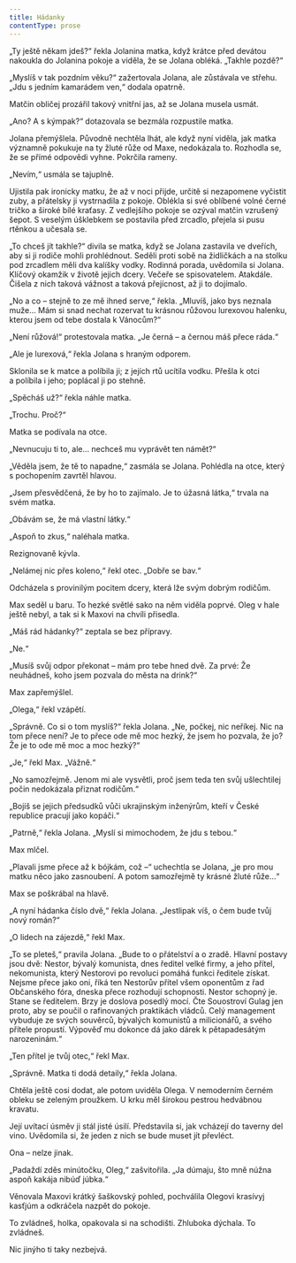 ```yaml
---
title: Hádanky
contentType: prose
---
```


„Ty ještě někam jdeš?“ řekla Jolanina matka, když krátce před devátou nakoukla do Jolanina pokoje a viděla, že se Jolana obléká. „Takhle pozdě?“

„Myslíš v tak pozdním věku?“ zažertovala Jolana, ale zůstávala ve střehu. „Jdu s jedním kamarádem ven,“ dodala opatrně.

Matčin obličej prozářil takový vnitřní jas, až se Jolana musela usmát.

„Ano? A s kýmpak?“ dotazovala se bezmála rozpustile matka.

Jolana přemýšlela. Původně nechtěla lhát, ale když nyní viděla, jak matka významně pokukuje na ty žluté růže od Maxe, nedokázala to. Rozhodla se, že se přímé odpovědi vyhne. Pokrčila rameny.

„Nevím,“ usmála se tajuplně.

Ujistila pak ironicky matku, že až v noci přijde, určitě si nezapomene vyčistit zuby, a přátelsky ji vystrnadila z pokoje. Oblékla si své oblíbené volné černé tričko a široké bílé kraťasy. Z vedlejšího pokoje se ozýval matčin vzrušený šepot. S veselým úšklebkem se postavila před zrcadlo, přejela si pusu rtěnkou a učesala se.

„To chceš jít takhle?“ divila se matka, když se Jolana zastavila ve dveřích, aby si ji rodiče mohli prohlédnout. Seděli proti sobě na židličkách a na stolku pod zrcadlem měli dva kalíšky vodky. Rodinná porada, uvědomila si Jolana. Klíčový okamžik v životě jejich dcery. Večeře se spisovatelem. Atakdále. Čišela z nich taková vážnost a taková přejícnost, až ji to dojímalo.

„No a co – stejně to ze mě ihned serve,“ řekla. „Mluvíš, jako bys neznala muže… Mám si snad nechat rozervat tu krásnou růžovou lurexovou halenku, kterou jsem od tebe dostala k Vánocům?“

„Není růžová!“ protestovala matka. „Je černá – a černou máš přece ráda.“

„Ale je lurexová,“ řekla Jolana s hraným odporem.

Sklonila se k matce a políbila ji; z jejích rtů ucítila vodku. Přešla k otci a políbila i jeho; poplácal ji po stehně.

„Spěcháš už?“ řekla náhle matka.

„Trochu. Proč?“

Matka se podívala na otce.

„Nevnucuju ti to, ale… nechceš mu vyprávět ten námět?“

„Věděla jsem, že tě to napadne,“ zasmála se Jolana. Pohlédla na otce, který s pochopením zavrtěl hlavou.

„Jsem přesvědčená, že by ho to zajímalo. Je to úžasná látka,“ trvala na svém matka.

„Obávám se, že má vlastní látky.“

„Aspoň to zkus,“ naléhala matka.

Rezignovaně kývla.

„Nelámej nic přes koleno,“ řekl otec. „Dobře se bav.“

Odcházela s provinilým pocitem dcery, která lže svým dobrým rodičům.

Max seděl u baru. To hezké světlé sako na něm viděla poprvé. Oleg v hale ještě nebyl, a tak si k Maxovi na chvíli přisedla.

„Máš rád hádanky?“ zeptala se bez přípravy.

„Ne.“

„Musíš svůj odpor překonat – mám pro tebe hned dvě. Za prvé: Že neuhádneš, koho jsem pozvala do města na drink?“

Max zapřemýšlel.

„Olega,“ řekl vzápětí.

„Správně. Co si o tom myslíš?“ řekla Jolana. „Ne, počkej, nic neříkej. Nic na tom přece není? Je to přece ode mě moc hezký, že jsem ho pozvala, že jo? Že je to ode mě moc a moc hezký?“

„Je,“ řekl Max. „Vážně.“

„No samozřejmě. Jenom mi ale vysvětli, proč jsem teda ten svůj ušlechtilej počin nedokázala přiznat rodičům.“

„Bojíš se jejich předsudků vůči ukrajinským inženýrům, kteří v České republice pracují jako kopáči.“

„Patrně,“ řekla Jolana. „Myslí si mimochodem, že jdu s tebou.“

Max mlčel.

„Plavali jsme přece až k bójkám, což –“ uchechtla se Jolana, „je pro mou matku něco jako zasnoubení. A potom samozřejmě ty krásné žluté růže…“

Max se poškrábal na hlavě.

„A nyní hádanka číslo dvě,“ řekla Jolana. „Jestlipak víš, o čem bude tvůj nový román?“

„O lidech na zájezdě,“ řekl Max.

„To se pleteš,“ pravila Jolana. „Bude to o přátelství a o zradě. Hlavní postavy jsou dvě: Nestor, bývalý komunista, dnes ředitel velké firmy, a jeho přítel, nekomunista, který Nestorovi po revoluci pomáhá funkci ředitele získat. Nejsme přece jako oni, říká ten Nesto­rův přítel všem oponentům z řad Občanského fóra, dneska přece rozhodují schopnosti. Nestor schopný je. Stane se ředitelem. Brzy je doslova posedlý mocí. Čte Souostroví Gulag jen proto, aby se poučil o rafinovaných praktikách vládců. Celý management vybuduje ze svých souvěrců, bývalých komunistů a milicionářů, a svého přítele propustí. Výpověď mu dokonce dá jako dárek k pětapadesátým narozeninám.“

„Ten přítel je tvůj otec,“ řekl Max.

„Správně. Matka ti dodá detaily,“ řekla Jolana.

Chtěla ještě cosi dodat, ale potom uviděla Olega. V nemoderním černém obleku se zeleným proužkem. U krku měl širokou pestrou hedvábnou kravatu.

Její uvítací úsměv ji stál jisté úsilí. Představila si, jak vcházejí do taverny del vino. Uvědomila si, že jeden z nich se bude muset jít převléct.

Ona – nelze jinak.

„Padaždí zděs minútočku, Oleg,“ zašvitořila. „Ja dúmaju, što mně núžna aspoň kakája nibúď júbka.“

Věnovala Maxovi krátký šaškovský pohled, pochválila Olegovi krasívyj kasťjúm a odkráčela nazpět do pokoje.

To zvládneš, holka, opakovala si na schodišti. Zhluboka dýchala. To zvládneš.

Nic jinýho ti taky nezbejvá.
